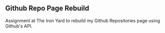 ## Github Repo Page Rebuild

Assignment at The Iron Yard to rebuild my Github Repositories page using Github's API.
